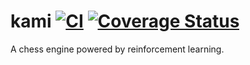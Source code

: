 # kami [![CI](https://github.com/codeandkey/kami/actions/workflows/rust.yml/badge.svg)](https://github.com/codeandkey/kami/actions/workflows/rust.yml) [![Coverage Status](https://coveralls.io/repos/github/codeandkey/kami/badge.svg?branch=master)](https://coveralls.io/github/codeandkey/kami?branch=master)
A chess engine powered by reinforcement learning.
